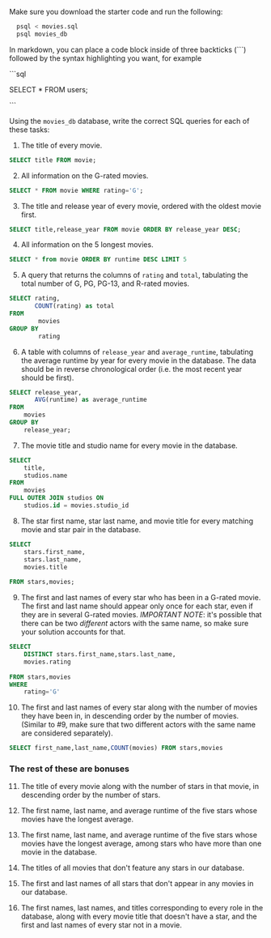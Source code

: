 Make sure you download the starter code and run the following:

```sh
  psql < movies.sql
  psql movies_db
```

In markdown, you can place a code block inside of three backticks (```) followed by the syntax highlighting you want, for example

\```sql

SELECT \* FROM users;

\```

Using the `movies_db` database, write the correct SQL queries for each of these tasks:

1.  The title of every movie.
```sql 
SELECT title FROM movie;
```

2.  All information on the G-rated movies.
```sql
SELECT * FROM movie WHERE rating='G';
```

3.  The title and release year of every movie, ordered with the oldest movie first.
```sql
SELECT title,release_year FROM movie ORDER BY release_year DESC;
```
    
4.  All information on the 5 longest movies.
```sql
SELECT * from movie ORDER BY runtime DESC LIMIT 5
```
5.  A query that returns the columns of `rating` and `total`, tabulating the total number of G, PG, PG-13, and R-rated movies.
```sql
SELECT rating, 
       COUNT(rating) as total 
FROM 
        movies 
GROUP BY 
        rating
```

6.  A table with columns of `release_year` and `average_runtime`,
    tabulating the average runtime by year for every movie in the database. The data should be in reverse chronological order (i.e. the most recent year should be first).
```sql
SELECT release_year,
       AVG(runtime) as average_runtime 
FROM 
    movies 
GROUP BY 
    release_year;
```

7.  The movie title and studio name for every movie in the
    database.
```sql
SELECT 
	title,
	studios.name
FROM 
	movies 
FULL OUTER JOIN studios ON
	studios.id = movies.studio_id
```

8.  The star first name, star last name, and movie title for every matching movie and star pair in the database.
```sql
SELECT
	stars.first_name,
	stars.last_name,
	movies.title
	
FROM stars,movies;
```

9.  The first and last names of every star who has been in a G-rated movie. The first and last name should appear only once for each star, even if they are in several G-rated movies. *IMPORTANT NOTE*: it's possible that there can be two *different* actors with the same name, so make sure your solution accounts for that.
```sql
SELECT
	DISTINCT stars.first_name,stars.last_name,
	movies.rating
	
FROM stars,movies
WHERE
	rating='G'

```
10. The first and last names of every star along with the number
    of movies they have been in, in descending order by the number of movies. (Similar to #9, make sure
    that two different actors with the same name are considered separately).
```sql
SELECT first_name,last_name,COUNT(movies) FROM stars,movies
```
### The rest of these are bonuses

11. The title of every movie along with the number of stars in
    that movie, in descending order by the number of stars.

12. The first name, last name, and average runtime of the five
    stars whose movies have the longest average.

13. The first name, last name, and average runtime of the five
    stars whose movies have the longest average, among stars who have more than one movie in the database.

14. The titles of all movies that don't feature any stars in our
    database.

15. The first and last names of all stars that don't appear in any movies in our database.

16. The first names, last names, and titles corresponding to every
    role in the database, along with every movie title that doesn't have a star, and the first and last names of every star not in a movie.
